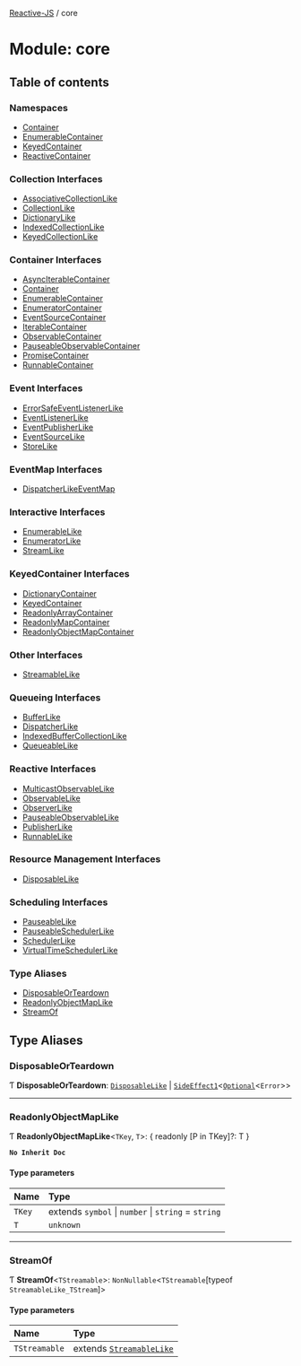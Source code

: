 [Reactive-JS](../README.md) / core

# Module: core

## Table of contents

### Namespaces

- [Container](core.Container.md)
- [EnumerableContainer](core.EnumerableContainer.md)
- [KeyedContainer](core.KeyedContainer.md)
- [ReactiveContainer](core.ReactiveContainer.md)

### Collection Interfaces

- [AssociativeCollectionLike](../interfaces/core.AssociativeCollectionLike.md)
- [CollectionLike](../interfaces/core.CollectionLike.md)
- [DictionaryLike](../interfaces/core.DictionaryLike.md)
- [IndexedCollectionLike](../interfaces/core.IndexedCollectionLike.md)
- [KeyedCollectionLike](../interfaces/core.KeyedCollectionLike.md)

### Container Interfaces

- [AsyncIterableContainer](../interfaces/core.AsyncIterableContainer.md)
- [Container](../interfaces/core.Container-1.md)
- [EnumerableContainer](../interfaces/core.EnumerableContainer-1.md)
- [EnumeratorContainer](../interfaces/core.EnumeratorContainer.md)
- [EventSourceContainer](../interfaces/core.EventSourceContainer.md)
- [IterableContainer](../interfaces/core.IterableContainer.md)
- [ObservableContainer](../interfaces/core.ObservableContainer.md)
- [PauseableObservableContainer](../interfaces/core.PauseableObservableContainer.md)
- [PromiseContainer](../interfaces/core.PromiseContainer.md)
- [RunnableContainer](../interfaces/core.RunnableContainer.md)

### Event Interfaces

- [ErrorSafeEventListenerLike](../interfaces/core.ErrorSafeEventListenerLike.md)
- [EventListenerLike](../interfaces/core.EventListenerLike.md)
- [EventPublisherLike](../interfaces/core.EventPublisherLike.md)
- [EventSourceLike](../interfaces/core.EventSourceLike.md)
- [StoreLike](../interfaces/core.StoreLike.md)

### EventMap Interfaces

- [DispatcherLikeEventMap](../interfaces/core.DispatcherLikeEventMap.md)

### Interactive Interfaces

- [EnumerableLike](../interfaces/core.EnumerableLike.md)
- [EnumeratorLike](../interfaces/core.EnumeratorLike.md)
- [StreamLike](../interfaces/core.StreamLike.md)

### KeyedContainer Interfaces

- [DictionaryContainer](../interfaces/core.DictionaryContainer.md)
- [KeyedContainer](../interfaces/core.KeyedContainer-1.md)
- [ReadonlyArrayContainer](../interfaces/core.ReadonlyArrayContainer.md)
- [ReadonlyMapContainer](../interfaces/core.ReadonlyMapContainer.md)
- [ReadonlyObjectMapContainer](../interfaces/core.ReadonlyObjectMapContainer.md)

### Other Interfaces

- [StreamableLike](../interfaces/core.StreamableLike.md)

### Queueing Interfaces

- [BufferLike](../interfaces/core.BufferLike.md)
- [DispatcherLike](../interfaces/core.DispatcherLike.md)
- [IndexedBufferCollectionLike](../interfaces/core.IndexedBufferCollectionLike.md)
- [QueueableLike](../interfaces/core.QueueableLike.md)

### Reactive Interfaces

- [MulticastObservableLike](../interfaces/core.MulticastObservableLike.md)
- [ObservableLike](../interfaces/core.ObservableLike.md)
- [ObserverLike](../interfaces/core.ObserverLike.md)
- [PauseableObservableLike](../interfaces/core.PauseableObservableLike.md)
- [PublisherLike](../interfaces/core.PublisherLike.md)
- [RunnableLike](../interfaces/core.RunnableLike.md)

### Resource Management Interfaces

- [DisposableLike](../interfaces/core.DisposableLike.md)

### Scheduling Interfaces

- [PauseableLike](../interfaces/core.PauseableLike.md)
- [PauseableSchedulerLike](../interfaces/core.PauseableSchedulerLike.md)
- [SchedulerLike](../interfaces/core.SchedulerLike.md)
- [VirtualTimeSchedulerLike](../interfaces/core.VirtualTimeSchedulerLike.md)

### Type Aliases

- [DisposableOrTeardown](core.md#disposableorteardown)
- [ReadonlyObjectMapLike](core.md#readonlyobjectmaplike)
- [StreamOf](core.md#streamof)

## Type Aliases

### DisposableOrTeardown

Ƭ **DisposableOrTeardown**: [`DisposableLike`](../interfaces/core.DisposableLike.md) \| [`SideEffect1`](functions.md#sideeffect1)<[`Optional`](functions.md#optional)<`Error`\>\>

___

### ReadonlyObjectMapLike

Ƭ **ReadonlyObjectMapLike**<`TKey`, `T`\>: { readonly [P in TKey]?: T }

**`No Inherit Doc`**

#### Type parameters

| Name | Type |
| :------ | :------ |
| `TKey` | extends `symbol` \| `number` \| `string` = `string` |
| `T` | `unknown` |

___

### StreamOf

Ƭ **StreamOf**<`TStreamable`\>: `NonNullable`<`TStreamable`[typeof `StreamableLike_TStream`]\>

#### Type parameters

| Name | Type |
| :------ | :------ |
| `TStreamable` | extends [`StreamableLike`](../interfaces/core.StreamableLike.md) |
